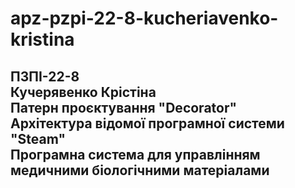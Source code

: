 # apz-pzpi-22-8-kucheriavenko-kristina 
ПЗПІ-22-8  
Кучерявенко Крістіна   
Патерн проєктування "Decorator"  
Архітектура відомої програмної системи "Steam"  
Програмна система для управлінням медичними біологічними матеріалами  
---
